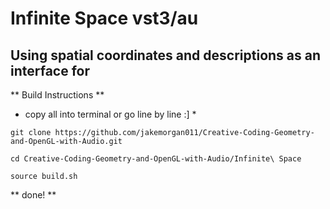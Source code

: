 # Infinite Space vst3/au

## Using spatial coordinates and descriptions as an interface for

** Build Instructions **

* copy all into terminal or go line by line :] *

`git clone https://github.com/jakemorgan011/Creative-Coding-Geometry-and-OpenGL-with-Audio.git`


`cd Creative-Coding-Geometry-and-OpenGL-with-Audio/Infinite\ Space`


`source build.sh`

** done! **
